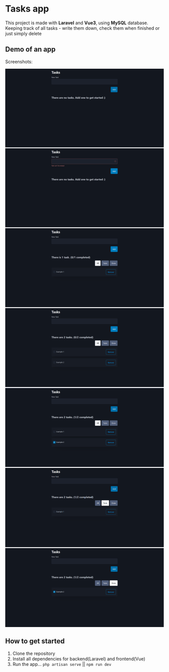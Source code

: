 # Tasks app

This project is made with **Laravel** and **Vue3**, using **MySQL** database.
Keeping track of all tasks - write them down, check them when finished or just simply delete

## Demo of an app

Screenshots:

![Screenshot 1](screenshots/screen01.png)
![Screenshot 2](screenshots/screen02.png)
![Screenshot 3](screenshots/screen03.png)
![Screenshot 4](screenshots/screen04.png)
![Screenshot 5](screenshots/screen05.png)
![Screenshot 6](screenshots/screen06.png)
![Screenshot 7](screenshots/screen07.png)

## How to get started

1. Clone the repository
2. Install all dependencies for backend(Laravel) and frontend(Vue)
3. Run the app... `php artisan serve` || `npm run dev`
